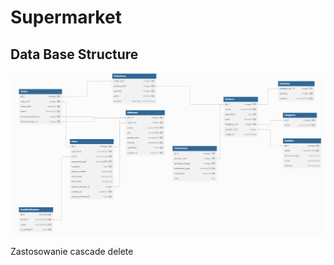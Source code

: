 # Supermarket
## Data Base Structure
![DB Structure](docs/images/DBStructure.png)

Zastosowanie cascade delete